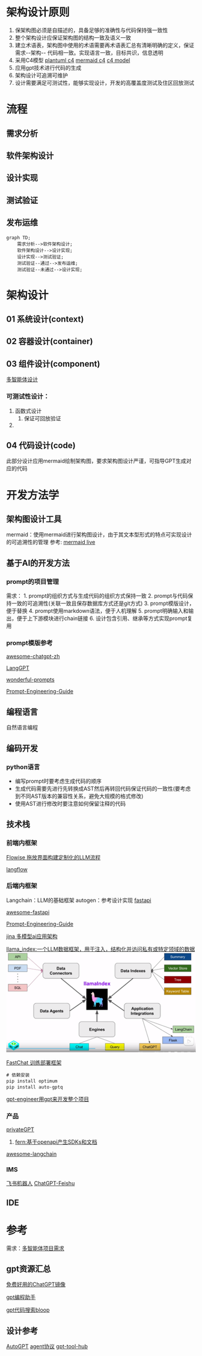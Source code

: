 # 架构设计原则
1. 保架构图必须是自描述的，具备足够的准确性与代码保持强一致性
2. 整个架构设计应保证架构图的结构一致及语义一致
3. 建立术语表，架构图中使用的术语需要再术语表汇总有清晰明确的定义，保证需求--架构-- 代码相一致。实现语言一致，目标共识，信息透明
4. 采用C4模型 [plantuml c4](https://github.com/plantuml-stdlib/C4-PlantUML) [mermaid c4]([mermaid](https://github.com/mermaid-js/mermaid/blob/develop/README.zh-CN.md)) [c4 model](https://c4model.com/)
5. 应用gpt技术进行代码的生成
6. 架构设计可追溯可维护
7. 设计需要满足可测试性，能够实现设计，开发的高覆盖度测试及住区回放测试

# 流程
## 需求分析
## 软件架构设计
## 设计实现
## 测试验证
## 发布运维
```mermaid
graph TD;
    需求分析-->软件架构设计;
    软件架构设计-->设计实现;
    设计实现-->测试验证;
    测试验证--通过-->发布运维;
    测试验证--未通过-->设计实现;
```

# 架构设计
## 01 系统设计(context)
## 02 容器设计(container)
## 03 组件设计(component)
[多智能体设计](./多智能体设计.md)
### 可测试性设计：
1. 函数式设计
   1. 保证可回放验证
2. 
## 04 代码设计(code)
此部分设计应用mermaid绘制架构图，要求架构图设计严谨，可指导GPT生成对应的代码


# 开发方法学
## 架构图设计工具
mermaid：使用mermaid进行架构图设计，由于其文本型形式的特点可实现设计的可追溯性的管理
参考: [mermaid live](https://mermaid.live/)
## 基于AI的开发方法
### prompt的项目管理
需求：
    1. prompt的组织方式与生成代码的组织方式保持一致
    2. prompt与代码保持一致的可追溯性(关联一致且保存数据库方式还是git方式)
    3. prompt模版设计，便于替换
    4. prompt使用markdown语法，便于人机理解
    5. prompt明确输入和输出，便于上下游模块进行chain链接
    6. 设计包含引用、继承等方式实现prompt复用
### prompt模版参考
[awesome-chatgpt-zh](https://github.com/yzfly/awesome-chatgpt-zh/tree/main)

[LangGPT](https://github.com/EmbraceAGI/LangGPT)

[wonderful-prompts](https://github.com/yzfly/wonderful-prompts)

[Prompt-Engineering-Guide](https://github.com/dair-ai/Prompt-Engineering-Guide)

## 编程语言
自然语言编程

## 编码开发
### python语言
- 编写prompt时要考虑生成代码的顺序
- 生成代码需要先进行先转换成AST然后再转回代码保证代码的一致性(要考虑到不同AST版本的兼容性关系，避免大规模的格式修改)
- 使用AST进行修改时要注意如何保留注释的代码
## 技术栈
### 前端内框架
[Flowise 拖放界面构建定制化的LLM流程](https://github.com/FlowiseAI/Flowise)

[langflow](https://github.com/logspace-ai/langflow)
### 后端内框架
Langchain：LLM的基础框架
autogen：参考设计实现
[fastapi](https://github.com/tiangolo/fastapi)

[awesome-fastapi](https://github.com/mjhea0/awesome-fastapi)

[Prompt-Engineering-Guide](https://github.com/dair-ai/Prompt-Engineering-Guide)

[jina 多模型ai应用架构](https://github.com/jina-ai/jina)

[llama_index:一个LLM数据框架，用于注入，结构化并访问私有或特定领域的数据](https://github.com/run-llama/llama_index)
    ![Alt text](./img/llama_index.png)

[FastChat 训练部署框架](https://github.com/lm-sys/FastChat)
``` 
# 依赖安装
pip install optimum
pip install auto-gptq
```

[gpt-engineer用gpt来开发整个项目](https://github.com/AntonOsika/gpt-engineer)

### 产品
[privateGPT](https://github.com/imartinez/privateGPT)
1. [fern:基于openapi产生SDKs和文档](https://buildwithfern.com/)

[awesome-langchain](https://github.com/kyrolabs/awesome-langchain)

### IMS
[飞书机器人](https://github.com/whatwewant/chatgpt-for-chatbot-feishu)
[ChatGPT-Feishu](https://github.com/bestony/ChatGPT-Feishu)

## IDE

# 参考
需求：[多智能体项目需求](../01%20Project%20Requirements/project_requirements.md)
## gpt资源汇总
[免费好用的ChatGPT镜像](https://github.com/xx025/carrot)

[gpt编程助手](https://github.com/ai-boost/Awesome-GPTs#programming)

[gpt代码搜索bloop](https://github.com/BloopAI/bloop)
## 设计参考
[AutoGPT](https://github.com/Significant-Gravitas/AutoGPT)
[agent协议](https://agentprotocol.ai/)
[gpt-tool-hub](https://github.com/goldfishh/chatgpt-tool-hub)
